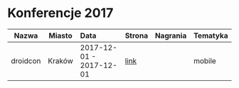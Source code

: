 # Konferencje 2017

| Nazwa | Miasto | Data | Strona | Nagrania | Tematyka|
|----------|:-------------:|:------|:------|:------|:------|
| droidcon | Kraków | 2017-12-01 - 2017-12-01 | [link](http://droidcon.pl/) | | mobile |
